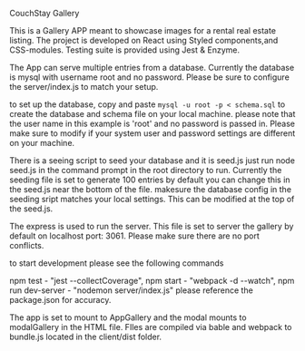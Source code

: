 
CouchStay Gallery

This is a Gallery APP meant to showcase images for a rental real estate listing.
The project is developed on React using Styled components,and CSS-modules.
Testing suite is provided using Jest & Enzyme.

The App can serve multiple entries from a database.
Currently the database is mysql with username root and no password.
Please be sure to configure the server/index.js to match your setup.

to set up the database, copy and paste `mysql -u root -p < schema.sql` to create the database and schema file on your local machine. please note that the user name in this example is 'root' and no password is passed in. Please make sure to modify if your system user and password settings are different on your machine.

There is a seeing script to seed your database and it is seed.js just run node seed.js in the command prompt in the root directory to run.
Currently the seeding file is set to generate 100 entries by default you can change this in the seed.js near the bottom of the file.
makesure the database config in the seeding sript matches your local settings. This can be modified at the top of the seed.js.

The express is used to run the server. This file is set to server the gallery by default on localhost port: 3061. Please make sure there are no port conflicts.

to start development please see the following commands

npm test - "jest --collectCoverage",
npm start -    "webpack -d --watch",
npm run dev-server - "nodemon server/index.js"
please reference the package.json for accuracy.

The app is set to mount to AppGallery and the modal mounts to modalGallery in the HTML file.
FIles are compiled via bable and webpack to bundle.js located in the client/dist folder.
